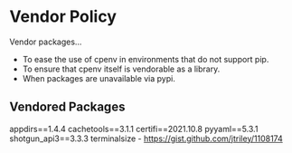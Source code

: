 # Vendor Policy
Vendor packages...
- To ease the use of cpenv in environments that do not support
  pip.
- To ensure that cpenv itself is vendorable as a library.
- When packages are unavailable via pypi.

## Vendored Packages
appdirs==1.4.4
cachetools==3.1.1
certifi==2021.10.8
pyyaml==5.3.1
shotgun_api3==3.3.3
terminalsize - https://gist.github.com/jtriley/1108174
